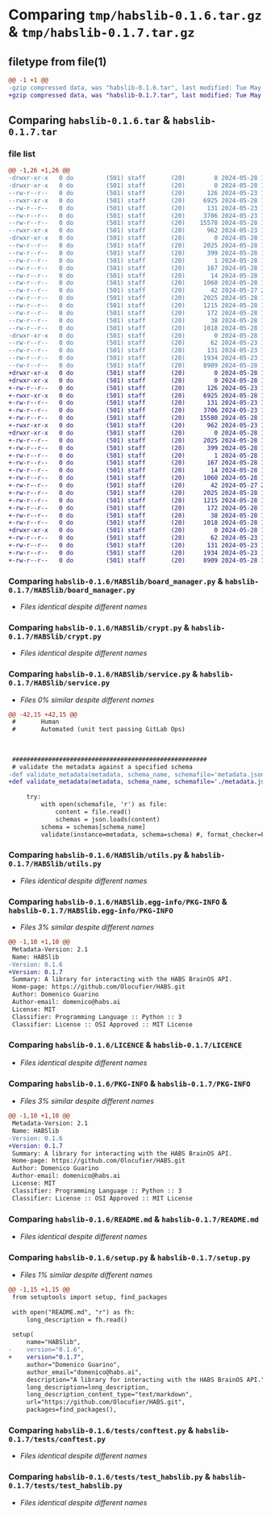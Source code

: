 # Comparing `tmp/habslib-0.1.6.tar.gz` & `tmp/habslib-0.1.7.tar.gz`

## filetype from file(1)

```diff
@@ -1 +1 @@
-gzip compressed data, was "habslib-0.1.6.tar", last modified: Tue May 28 16:30:58 2024, max compression
+gzip compressed data, was "habslib-0.1.7.tar", last modified: Tue May 28 16:33:18 2024, max compression
```

## Comparing `habslib-0.1.6.tar` & `habslib-0.1.7.tar`

### file list

```diff
@@ -1,26 +1,26 @@
-drwxr-xr-x   0 do         (501) staff       (20)        0 2024-05-28 16:30:58.165956 habslib-0.1.6/
-drwxr-xr-x   0 do         (501) staff       (20)        0 2024-05-28 16:30:58.164220 habslib-0.1.6/HABSlib/
--rw-r--r--   0 do         (501) staff       (20)      126 2024-05-23 15:47:32.000000 habslib-0.1.6/HABSlib/__init__.py
--rwxr-xr-x   0 do         (501) staff       (20)     6925 2024-05-28 14:44:06.000000 habslib-0.1.6/HABSlib/board_manager.py
--rw-r--r--   0 do         (501) staff       (20)      131 2024-05-23 15:47:32.000000 habslib-0.1.6/HABSlib/config.py
--rw-r--r--   0 do         (501) staff       (20)     3706 2024-05-23 15:47:32.000000 habslib-0.1.6/HABSlib/crypt.py
--rw-r--r--   0 do         (501) staff       (20)    15578 2024-05-28 16:25:54.000000 habslib-0.1.6/HABSlib/service.py
--rwxr-xr-x   0 do         (501) staff       (20)      962 2024-05-23 15:47:32.000000 habslib-0.1.6/HABSlib/utils.py
-drwxr-xr-x   0 do         (501) staff       (20)        0 2024-05-28 16:30:58.165605 habslib-0.1.6/HABSlib.egg-info/
--rw-r--r--   0 do         (501) staff       (20)     2025 2024-05-28 16:30:58.000000 habslib-0.1.6/HABSlib.egg-info/PKG-INFO
--rw-r--r--   0 do         (501) staff       (20)      399 2024-05-28 16:30:58.000000 habslib-0.1.6/HABSlib.egg-info/SOURCES.txt
--rw-r--r--   0 do         (501) staff       (20)        1 2024-05-28 16:30:58.000000 habslib-0.1.6/HABSlib.egg-info/dependency_links.txt
--rw-r--r--   0 do         (501) staff       (20)      167 2024-05-28 16:30:58.000000 habslib-0.1.6/HABSlib.egg-info/requires.txt
--rw-r--r--   0 do         (501) staff       (20)       14 2024-05-28 16:30:58.000000 habslib-0.1.6/HABSlib.egg-info/top_level.txt
--rw-r--r--   0 do         (501) staff       (20)     1060 2024-05-28 10:05:57.000000 habslib-0.1.6/LICENCE
--rw-r--r--   0 do         (501) staff       (20)       42 2024-05-27 22:43:14.000000 habslib-0.1.6/MANIFEST.in
--rw-r--r--   0 do         (501) staff       (20)     2025 2024-05-28 16:30:58.165791 habslib-0.1.6/PKG-INFO
--rw-r--r--   0 do         (501) staff       (20)     1215 2024-05-28 15:35:25.000000 habslib-0.1.6/README.md
--rw-r--r--   0 do         (501) staff       (20)      172 2024-05-28 15:44:25.000000 habslib-0.1.6/requirements.txt
--rw-r--r--   0 do         (501) staff       (20)       38 2024-05-28 16:30:58.166000 habslib-0.1.6/setup.cfg
--rw-r--r--   0 do         (501) staff       (20)     1018 2024-05-28 16:30:41.000000 habslib-0.1.6/setup.py
-drwxr-xr-x   0 do         (501) staff       (20)        0 2024-05-28 16:30:58.165402 habslib-0.1.6/tests/
--rw-r--r--   0 do         (501) staff       (20)       62 2024-05-23 15:47:32.000000 habslib-0.1.6/tests/__init__.py
--rw-r--r--   0 do         (501) staff       (20)      131 2024-05-23 15:47:32.000000 habslib-0.1.6/tests/config.py
--rw-r--r--   0 do         (501) staff       (20)     1934 2024-05-23 15:47:32.000000 habslib-0.1.6/tests/conftest.py
--rw-r--r--   0 do         (501) staff       (20)     8909 2024-05-28 15:51:37.000000 habslib-0.1.6/tests/test_habslib.py
+drwxr-xr-x   0 do         (501) staff       (20)        0 2024-05-28 16:33:18.383192 habslib-0.1.7/
+drwxr-xr-x   0 do         (501) staff       (20)        0 2024-05-28 16:33:18.381626 habslib-0.1.7/HABSlib/
+-rw-r--r--   0 do         (501) staff       (20)      126 2024-05-23 15:47:32.000000 habslib-0.1.7/HABSlib/__init__.py
+-rwxr-xr-x   0 do         (501) staff       (20)     6925 2024-05-28 14:44:06.000000 habslib-0.1.7/HABSlib/board_manager.py
+-rw-r--r--   0 do         (501) staff       (20)      131 2024-05-23 15:47:32.000000 habslib-0.1.7/HABSlib/config.py
+-rw-r--r--   0 do         (501) staff       (20)     3706 2024-05-23 15:47:32.000000 habslib-0.1.7/HABSlib/crypt.py
+-rw-r--r--   0 do         (501) staff       (20)    15580 2024-05-28 16:32:30.000000 habslib-0.1.7/HABSlib/service.py
+-rwxr-xr-x   0 do         (501) staff       (20)      962 2024-05-23 15:47:32.000000 habslib-0.1.7/HABSlib/utils.py
+drwxr-xr-x   0 do         (501) staff       (20)        0 2024-05-28 16:33:18.382820 habslib-0.1.7/HABSlib.egg-info/
+-rw-r--r--   0 do         (501) staff       (20)     2025 2024-05-28 16:33:18.000000 habslib-0.1.7/HABSlib.egg-info/PKG-INFO
+-rw-r--r--   0 do         (501) staff       (20)      399 2024-05-28 16:33:18.000000 habslib-0.1.7/HABSlib.egg-info/SOURCES.txt
+-rw-r--r--   0 do         (501) staff       (20)        1 2024-05-28 16:33:18.000000 habslib-0.1.7/HABSlib.egg-info/dependency_links.txt
+-rw-r--r--   0 do         (501) staff       (20)      167 2024-05-28 16:33:18.000000 habslib-0.1.7/HABSlib.egg-info/requires.txt
+-rw-r--r--   0 do         (501) staff       (20)       14 2024-05-28 16:33:18.000000 habslib-0.1.7/HABSlib.egg-info/top_level.txt
+-rw-r--r--   0 do         (501) staff       (20)     1060 2024-05-28 10:05:57.000000 habslib-0.1.7/LICENCE
+-rw-r--r--   0 do         (501) staff       (20)       42 2024-05-27 22:43:14.000000 habslib-0.1.7/MANIFEST.in
+-rw-r--r--   0 do         (501) staff       (20)     2025 2024-05-28 16:33:18.383015 habslib-0.1.7/PKG-INFO
+-rw-r--r--   0 do         (501) staff       (20)     1215 2024-05-28 15:35:25.000000 habslib-0.1.7/README.md
+-rw-r--r--   0 do         (501) staff       (20)      172 2024-05-28 15:44:25.000000 habslib-0.1.7/requirements.txt
+-rw-r--r--   0 do         (501) staff       (20)       38 2024-05-28 16:33:18.383226 habslib-0.1.7/setup.cfg
+-rw-r--r--   0 do         (501) staff       (20)     1018 2024-05-28 16:32:39.000000 habslib-0.1.7/setup.py
+drwxr-xr-x   0 do         (501) staff       (20)        0 2024-05-28 16:33:18.382649 habslib-0.1.7/tests/
+-rw-r--r--   0 do         (501) staff       (20)       62 2024-05-23 15:47:32.000000 habslib-0.1.7/tests/__init__.py
+-rw-r--r--   0 do         (501) staff       (20)      131 2024-05-23 15:47:32.000000 habslib-0.1.7/tests/config.py
+-rw-r--r--   0 do         (501) staff       (20)     1934 2024-05-23 15:47:32.000000 habslib-0.1.7/tests/conftest.py
+-rw-r--r--   0 do         (501) staff       (20)     8909 2024-05-28 15:51:37.000000 habslib-0.1.7/tests/test_habslib.py
```

### Comparing `habslib-0.1.6/HABSlib/board_manager.py` & `habslib-0.1.7/HABSlib/board_manager.py`

 * *Files identical despite different names*

### Comparing `habslib-0.1.6/HABSlib/crypt.py` & `habslib-0.1.7/HABSlib/crypt.py`

 * *Files identical despite different names*

### Comparing `habslib-0.1.6/HABSlib/service.py` & `habslib-0.1.7/HABSlib/service.py`

 * *Files 0% similar despite different names*

```diff
@@ -42,15 +42,15 @@
 #       Human
 #       Automated (unit test passing GitLab Ops)
 
 
 
 ######################################################
 # validate the metadata against a specified schema
-def validate_metadata(metadata, schema_name, schemafile='metadata.json'):
+def validate_metadata(metadata, schema_name, schemafile='./metadata.json'):
 
     try:
         with open(schemafile, 'r') as file:
             content = file.read()
             schemas = json.loads(content)
         schema = schemas[schema_name]
         validate(instance=metadata, schema=schema) #, format_checker=FormatChecker())
```

### Comparing `habslib-0.1.6/HABSlib/utils.py` & `habslib-0.1.7/HABSlib/utils.py`

 * *Files identical despite different names*

### Comparing `habslib-0.1.6/HABSlib.egg-info/PKG-INFO` & `habslib-0.1.7/HABSlib.egg-info/PKG-INFO`

 * *Files 3% similar despite different names*

```diff
@@ -1,10 +1,10 @@
 Metadata-Version: 2.1
 Name: HABSlib
-Version: 0.1.6
+Version: 0.1.7
 Summary: A library for interacting with the HABS BrainOS API.
 Home-page: https://github.com/Olocufier/HABS.git
 Author: Domenico Guarino
 Author-email: domenico@habs.ai
 License: MIT
 Classifier: Programming Language :: Python :: 3
 Classifier: License :: OSI Approved :: MIT License
```

### Comparing `habslib-0.1.6/LICENCE` & `habslib-0.1.7/LICENCE`

 * *Files identical despite different names*

### Comparing `habslib-0.1.6/PKG-INFO` & `habslib-0.1.7/PKG-INFO`

 * *Files 3% similar despite different names*

```diff
@@ -1,10 +1,10 @@
 Metadata-Version: 2.1
 Name: HABSlib
-Version: 0.1.6
+Version: 0.1.7
 Summary: A library for interacting with the HABS BrainOS API.
 Home-page: https://github.com/Olocufier/HABS.git
 Author: Domenico Guarino
 Author-email: domenico@habs.ai
 License: MIT
 Classifier: Programming Language :: Python :: 3
 Classifier: License :: OSI Approved :: MIT License
```

### Comparing `habslib-0.1.6/README.md` & `habslib-0.1.7/README.md`

 * *Files identical despite different names*

### Comparing `habslib-0.1.6/setup.py` & `habslib-0.1.7/setup.py`

 * *Files 1% similar despite different names*

```diff
@@ -1,15 +1,15 @@
 from setuptools import setup, find_packages
 
 with open("README.md", "r") as fh:
     long_description = fh.read()
 
 setup(
     name="HABSlib",
-    version="0.1.6",
+    version="0.1.7",
     author="Domenico Guarino",
     author_email="domenico@habs.ai",
     description="A library for interacting with the HABS BrainOS API.",
     long_description=long_description,
     long_description_content_type="text/markdown",
     url="https://github.com/Olocufier/HABS.git",
     packages=find_packages(),
```

### Comparing `habslib-0.1.6/tests/conftest.py` & `habslib-0.1.7/tests/conftest.py`

 * *Files identical despite different names*

### Comparing `habslib-0.1.6/tests/test_habslib.py` & `habslib-0.1.7/tests/test_habslib.py`

 * *Files identical despite different names*

